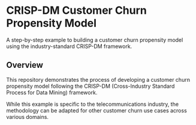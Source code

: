 # CRISP-DM Customer Churn Propensity Model
A step-by-step example to building a customer churn propensity model using the industry-standard CRISP-DM framework.

## Overview
This repository demonstrates the process of developing a customer churn propensity model following the CRISP-DM (Cross-Industry Standard Process for Data Mining) framework.

While this example is specific to the telecommunications industry, the methodology can be adapted for other customer churn use cases across various domains.
